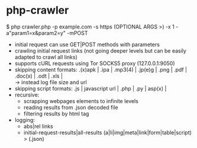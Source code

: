 # php-crawler
$ php crawler.php -p example.com -s https (OPTIONAL ARGS >) -x 1 -a"param1=x&param2=y" -mPOST<br/>
- initial request can use GET|POST methods with parameters<br/>
- crawling initial request links (not going deeper levels but can be easily adapted to crawl all links)<br/>
- supports cURL requests using Tor SOCKS5 proxy (127.0.0.1:9050)<br/>
- skipping content formats: .(x)apk | .ipa | .mp3(4) | .jp(e)g | .png | .pdf | .doc(x) | .odt | .xls |<br/>
      -> instead log file size and url<br/>
- skipping script formats: .js | javascript url | .php | .py | asp(x) |<br/>
- recursive:<br/>
    - scrapping webpages elements to infinite levels<br/>
    - reading results from .json decoded file<br/>
    - filtering results by html tag<br/>
- logging: <br/>
    - abs|rel links<br/>
    - initial-request-results|all-results (a|li|img|meta|link|form|table|script) > (.json)<br/>
